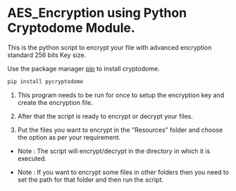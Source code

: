 # AES_Encryption using Python Cryptodome Module.

This is the python script to encrypt your file with advanced encryption standard 256 bits Key size.

Use the package manager [pip](https://pip.pypa.io/en/stable/) to install cryptodome.

```bash
pip install pycryptodome
```

1. This program needs to be run for once to setup the encryption key and create the encryption file.

2. After that the script is ready to encrypt or decrypt your files.

3. Put the files you want to encrypt in the "Resources" folder and choose the option as per your requirement.


* Note : The script will encrypt/decrypt in the directory in which it is executed.

* Note : If you want to encrypt some files in other folders then you need to set the path for that folder and then run the script.
